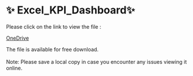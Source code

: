 # ✨ Excel_KPI_Dashboard✨ 

Please click on the link to view the file :<br> 

 [OneDrive](https://1drv.ms/x/s!AjI3b8Rw5mf1oBNVMf1skz-e-vJv?e=pP7Kgg) <br> 
 
The file is available for free download.<br> 
<br> 
Note: Please save a local copy in case you encounter any issues viewing it online.

 
